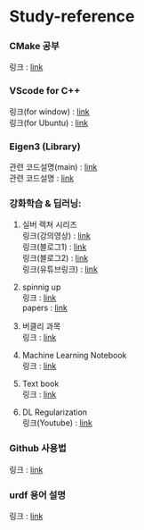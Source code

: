 # Study-reference

### CMake 공부
링크 : [link](https://www.tuwlab.com/index.php?mid=ece&category=7074)

### VScode for C++ 
링크(for window) : [link](https://velog.io/@youhyeoneee/%ED%99%98%EA%B2%BD-%EC%84%A4%EC%A0%95-VS-Code-%EC%97%90%EC%84%9C-CC-%EC%BD%94%EB%94%A9-%ED%99%98%EA%B2%BD-%EA%B5%AC%EC%B6%95%ED%95%98%EA%B8%B0-Windows)\
링크(for Ubuntu) : [link](https://swiftcam.tistory.com/388)

### Eigen3 (Library)
관련 코드설명(main) : [link](https://runebook.dev/ko/docs/eigen3/-index-)\
관련 코드설명 : [link](https://runebook.dev/ko/docs/eigen3/group__quickrefpage) 


### 강화학습 & 딥러닝:
1. 실버 렉쳐 시리즈 \
링크(강의영상) : [link](https://www.youtube.com/watch?v=2pWv7GOvuf0&list=PLqYmG7hTraZDM-OYHWgPebj2MfCFzFObQ&ab_channel=DeepMind)\
링크(블로그1) : [link](https://daeson.tistory.com/category/Reinforcement%20Learning)\
링크(블로그2) : [link](https://sumniya.tistory.com/2)\
링크(유튜브링크) : [link](https://www.youtube.com/watch?v=cvctS4xWSaU&list=PL_iJu012NOxehE8fdF9me4TLfbdv3ZW8g&index=1)

2. spinnig up \
링크 : [link](https://spinningup.openai.com/en/latest/spinningup/rl_intro.html)\
papers : [link](https://spinningup.openai.com/en/latest/spinningup/keypapers.html)

3. 버클리 과목 \
링크 : [link](https://rail.eecs.berkeley.edu/deeprlcourse/)

4. Machine Learning Notebook \
링크 : [link](https://calvinfeng.gitbook.io/machine-learning-notebook/supervised-learning/recurrent-neural-network/long_short_term_memory)

5. Text book \
링크 : [link](https://web.stanford.edu/class/psych209/Readings/SuttonBartoIPRLBook2ndEd.pdf)

6. DL Regularization \
링크(Youtube) : [link](https://www.youtube.com/watch?v=pJCcGK5omhE&t=21s)

### Github 사용법
링크 : [link](https://backlog.com/git-tutorial/kr/)

### urdf 용어 설명
링크 : [link](http://wiki.ros.org/urdf/XML)
